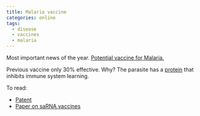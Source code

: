 ```yaml
---
title: Malaria vaccine
categories: online
tags:
  - disease
  - vaccines
  - malaria
---
```


Most important news of the year. [Potential vaccine for Malaria.](https://academictimes.com/first-vaccine-to-fully-immunize-against-malaria-builds-on-pandemic-driven-rna-tech/)

Previous vaccine only 30% effective.
Why?
The parasite has a [protein](https://www.ncbi.nlm.nih.gov/pmc/articles/PMC7474593/) 
that inhibits immune system learning.

To read:
- [Patent](http://appft1.uspto.gov/netacgi/nph-Parser?Sect1=PTO1&Sect2=HITOFF&d=PG01&p=1&u=/netahtml/PTO/srchnum.html&r=1&f=G&l=50&s1=20210030859.PGNR.&OS=DN/20210030859&RS=DN/20210030859)
- [Paper on saRNA vaccines](https://www.ncbi.nlm.nih.gov/pmc/articles/PMC7474593/)


